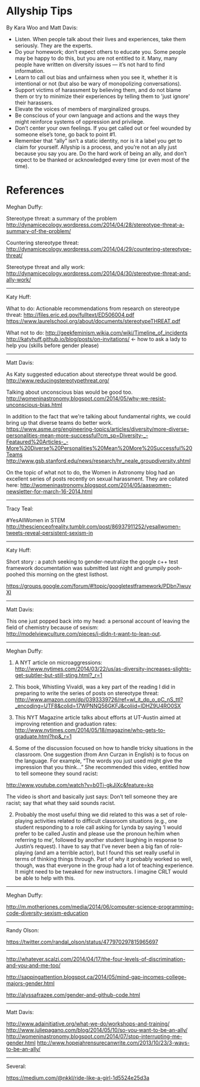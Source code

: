 Allyship Tips
=============

By Kara Woo and Matt Davis:

* Listen. When people talk about their lives and experiences, take them seriously. They are the experts.
* Do your homework; don’t expect others to educate you. Some people may be happy to do this, but you are not entitled to it. Many, many people have written on diversity issues — it’s not hard to find information.
* Learn to call out bias and unfairness when you see it, whether it is intentional or not (but also be wary of monopolizing conversations).
* Support victims of harassment by believing them, and do not blame them or try to minimize their experiences by telling them to 'just ignore' their harassers.
* Elevate the voices of members of marginalized groups.
* Be conscious of your own language and actions and the ways they might reinforce systems of oppression and privilege.
* Don’t center your own feelings. If you get called out or feel wounded by someone else’s tone, go back to point #1.
* Remember that “ally” isn’t a static identity, nor is it a label you get to claim for yourself. Allyship is a process, and you’re not an ally just because you say you are. Do the hard work of being an ally, and don’t expect to be thanked or acknowledged every time (or even most of the time).

References
==========

Meghan Duffy:

Stereotype threat: a summary of the problem http://dynamicecology.wordpress.com/2014/04/28/stereotype-threat-a-summary-of-the-problem/

Countering stereotype threat: http://dynamicecology.wordpress.com/2014/04/29/countering-stereotype-threat/

Stereotype threat and ally work: http://dynamicecology.wordpress.com/2014/04/30/stereotype-threat-and-ally-work/

----------------------------------------

Katy Huff:

What to do:
Actionable recommendations from research on stereotype threat:
http://files.eric.ed.gov/fulltext/ED506004.pdf  
https://www.laurelschool.org/about/documents/stereotypeTHREAT.pdf

What not to do:
http://geekfeminism.wikia.com/wiki/Timeline_of_incidents  
http://katyhuff.github.io/blog/posts/on-invitations/ <- how to ask a lady to help you (skills before gender please)

----------------------------------------

Matt Davis:

As Katy suggested education about stereotype threat would be good.
http://www.reducingstereotypethreat.org/

Talking about unconscious bias would be good too.
http://womeninastronomy.blogspot.com/2014/05/why-we-resist-unconscious-bias.html

In addition to the fact that we're talking about fundamental rights, we could bring up that diverse teams do better work.
https://www.asme.org/engineering-topics/articles/diversity/more-diverse-personalities-mean-more-successful?cm_sp=Diversity-_-Feataured%20Articles-_-More%20Diverse%20Personalities%20Mean%20More%20Successful%20Teams
http://www.gsb.stanford.edu/news/research/hr_neale_groupdiversity.shtml

On the topic of what not to do, the Women in Astronomy blog had an
excellent series of posts recently on sexual harassment. They are
collated here: http://womeninastronomy.blogspot.com/2014/05/aaswomen-newsletter-for-march-16-2014.html

----------------------------------------

Tracy Teal:

#YesAllWomen in STEM
http://thescienceofreality.tumblr.com/post/86937911252/yesallwomen-tweets-reveal-persistent-sexism-in

----------------------------------------

Katy Huff: 

Short story : a patch seeking to gender-neutralize the google c++ test
framework documentation was submitted last night and grumpily
pooh-poohed this morning on the gtest listhost.

https://groups.google.com/forum/#!topic/googletestframework/PDbn7iwuyXI

----------------------------------------

Matt Davis:

This one just popped back into my head: a personal account of leaving
the field of chemistry because of sexism:
http://modelviewculture.com/pieces/i-didn-t-want-to-lean-out.

----------------------------------------

Meghan Duffy:

1. A NYT article on microaggressions: http://www.nytimes.com/2014/03/22/us/as-diversity-increases-slights-get-subtler-but-still-sting.html?_r=1
2. This book, Whistling Vivaldi, was a key part of the reading I did in preparing to write the series of posts on stereotype threat: http://www.amazon.com/dp/0393339726/ref=wl_it_dp_o_pC_nS_ttl?_encoding=UTF8&colid=17WPNNQ56GKFJ&coliid=IDHZ9U4RO0SX
3. This NYT Magazine article talks about efforts at UT-Austin aimed at improving retention and graduation rates:
http://www.nytimes.com/2014/05/18/magazine/who-gets-to-graduate.html?hp&_r=1

1. Some of the discussion focused on how to handle tricky situations in the classroom. One suggestion (from Ann Curzan in English) is to focus on the language. For example, “The words you just used might give the impression that you think…” She recommended this video, entitled how to tell someone they sound racist:

http://www.youtube.com/watch?v=b0Ti-gkJiXc&feature=kp

The video is short and basically just says: Don’t tell someone they are racist; say that what they said sounds racist.

2. Probably the most useful thing we did related to this was a set of role-playing activities related to difficult classroom situations (e.g., one student responding to a role call asking for Lynda by saying ‘I would prefer to be called Justin and please use the pronoun he/him when referring to me’, followed by another student laughing in response to Justin’s request). I have to say that I’ve never been a big fan of role-playing (and am a terrible actor), but I found this set really useful in terms of thinking things through. Part of why it probably worked so well, though, was that everyone in the group had a lot of teaching experience. It might need to be tweaked for new instructors. I imagine CRLT would be able to help with this. 

----------------------------------------

Meghan Duffy:

http://m.motherjones.com/media/2014/06/computer-science-programming-code-diversity-sexism-education

----------------------------------------

Randy Olson:

https://twitter.com/randal_olson/status/477970297815965697

----------------------------------------

http://whatever.scalzi.com/2014/04/17/the-four-levels-of-discrimination-and-you-and-me-too/

http://sappingattention.blogspot.ca/2014/05/mind-gap-incomes-college-majors-gender.html

http://alyssafrazee.com/gender-and-github-code.html

----------------------------------------

Matt Davis:

http://www.adainitiative.org/what-we-do/workshops-and-training/
http://www.juliepagano.com/blog/2014/05/10/so-you-want-to-be-an-ally/
http://womeninastronomy.blogspot.com/2014/07/stop-interrupting-me-gender.html
http://www.hopejahrensurecanwrite.com/2013/10/23/3-ways-to-be-an-ally/

----------------------------------------

Several:

https://medium.com/@nkkl/ride-like-a-girl-1d5524e25d3a
